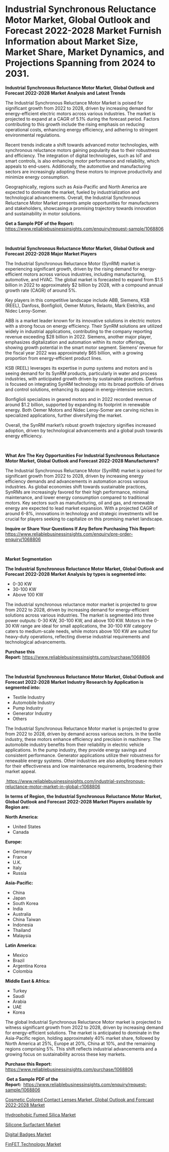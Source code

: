 <p><h1>Industrial Synchronous Reluctance Motor Market, Global Outlook and Forecast 2022-2028 Market Furnish Information about Market Size, Market Share, Market Dynamics, and Projections Spanning from 2024 to 2031.</h1></p><p><strong>Industrial Synchronous Reluctance Motor Market, Global Outlook and Forecast 2022-2028 Market Analysis and Latest Trends</strong></p>
<p><p>The Industrial Synchronous Reluctance Motor Market is poised for significant growth from 2022 to 2028, driven by increasing demand for energy-efficient electric motors across various industries. The market is projected to expand at a CAGR of 5.1% during the forecast period. Factors contributing to this growth include the rising emphasis on reducing operational costs, enhancing energy efficiency, and adhering to stringent environmental regulations. </p><p>Recent trends indicate a shift towards advanced motor technologies, with synchronous reluctance motors gaining popularity due to their robustness and efficiency. The integration of digital technologies, such as IoT and smart controls, is also enhancing motor performance and reliability, which appeals to end-users. Additionally, the automotive and manufacturing sectors are increasingly adopting these motors to improve productivity and minimize energy consumption.</p><p>Geographically, regions such as Asia-Pacific and North America are expected to dominate the market, fueled by industrialization and technological advancements. Overall, the Industrial Synchronous Reluctance Motor Market presents ample opportunities for manufacturers and stakeholders, showcasing a promising trajectory towards innovation and sustainability in motor solutions.</p></p>
<p><strong>Get a Sample PDF of the Report:&nbsp;</strong> <a href="https://www.reliablebusinessinsights.com/enquiry/request-sample/1068806">https://www.reliablebusinessinsights.com/enquiry/request-sample/1068806</a></p>
<p>&nbsp;</p>
<p><strong>Industrial Synchronous Reluctance Motor Market, Global Outlook and Forecast 2022-2028 Major Market Players</strong></p>
<p><p>The Industrial Synchronous Reluctance Motor (SynRM) market is experiencing significant growth, driven by the rising demand for energy-efficient motors across various industries, including manufacturing, automotive, and HVAC. The global market is forecasted to expand from $1.5 billion in 2022 to approximately $2 billion by 2028, with a compound annual growth rate (CAGR) of around 5%.</p><p>Key players in this competitive landscape include ABB, Siemens, KSB (REEL), Danfoss, Bonfiglioli, Oemer Motors, Relaoto, Mark Elektriks, and Nidec Leroy-Somer. </p><p>ABB is a market leader known for its innovative solutions in electric motors with a strong focus on energy efficiency. Their SynRM solutions are utilized widely in industrial applications, contributing to the company reporting revenue exceeding $28 billion in 2022. Siemens, another major player, emphasizes digitalization and automation within its motor offerings, showing growth potential in the smart motor segment. Siemens’ revenue for the fiscal year 2022 was approximately $65 billion, with a growing proportion from energy-efficient product lines.</p><p>KSB (REEL) leverages its expertise in pump systems and motors and is seeing demand for its SynRM products, particularly in water and process industries, with anticipated growth driven by sustainable practices. Danfoss is focused on integrating SynRM technology into its broad portfolio of drives and control solutions, enhancing its appeal in energy-intensive sectors.</p><p>Bonfiglioli specializes in geared motors and in 2022 recorded revenue of around $1.2 billion, supported by expanding its footprint in renewable energy. Both Oemer Motors and Nidec Leroy-Somer are carving niches in specialized applications, further diversifying the market. </p><p>Overall, the SynRM market’s robust growth trajectory signifies increased adoption, driven by technological advancements and a global push towards energy efficiency.</p></p>
<p>&nbsp;</p>
<p><strong>What Are The Key Opportunities For Industrial Synchronous Reluctance Motor Market, Global Outlook and Forecast 2022-2028 Manufacturers?</strong></p>
<p><p>The Industrial Synchronous Reluctance Motor (SynRM) market is poised for significant growth from 2022 to 2028, driven by increasing energy efficiency demands and advancements in automation across various industries. As global economies shift towards sustainable practices, SynRMs are increasingly favored for their high performance, minimal maintenance, and lower energy consumption compared to traditional motors. Key sectors such as manufacturing, oil and gas, and renewable energy are expected to lead market expansion. With a projected CAGR of around 6-8%, innovations in technology and strategic investments will be crucial for players seeking to capitalize on this promising market landscape.</p></p>
<p><strong>Inquire or Share Your Questions If Any Before Purchasing This Report:</strong> <a href="https://www.reliablebusinessinsights.com/enquiry/pre-order-enquiry/1068806">https://www.reliablebusinessinsights.com/enquiry/pre-order-enquiry/1068806</a></p>
<p>&nbsp;</p>
<p><strong>Market Segmentation</strong></p>
<p><strong>The Industrial Synchronous Reluctance Motor Market, Global Outlook and Forecast 2022-2028 Market Analysis by types is segmented into:</strong></p>
<p><ul><li>0-30 KW</li><li>30-100 KW</li><li>Above 100 KW</li></ul></p>
<p><p>The industrial synchronous reluctance motor market is projected to grow from 2022 to 2028, driven by increasing demand for energy-efficient solutions across various industries. The market is segmented into three power outputs: 0-30 KW, 30-100 KW, and above 100 KW. Motors in the 0-30 KW range are ideal for small applications, the 30-100 KW category caters to medium-scale needs, while motors above 100 KW are suited for heavy-duty operations, reflecting diverse industrial requirements and technological advancements.</p></p>
<p><strong>Purchase this Report:&nbsp;</strong><a href="https://www.reliablebusinessinsights.com/purchase/1068806">https://www.reliablebusinessinsights.com/purchase/1068806</a></p>
<p>&nbsp;</p>
<p><strong>The Industrial Synchronous Reluctance Motor Market, Global Outlook and Forecast 2022-2028 Market Industry Research by Application is segmented into:</strong></p>
<p><ul><li>Textile Industry</li><li>Automobile Industry</li><li>Pump Industry</li><li>Generator Industry</li><li>Others</li></ul></p>
<p><p>The Industrial Synchronous Reluctance Motor market is projected to grow from 2022 to 2028, driven by demand across various sectors. In the textile industry, these motors enhance efficiency and precision in machinery. The automobile industry benefits from their reliability in electric vehicle applications. In the pump industry, they provide energy savings and consistent performance. Generator applications utilize their robustness for renewable energy systems. Other industries are also adopting these motors for their effectiveness and low maintenance requirements, broadening their market appeal.</p></p>
<p><a href="https://www.reliablebusinessinsights.com/industrial-synchronous-reluctance-motor-market-in-global-r1068806">&nbsp;https://www.reliablebusinessinsights.com/industrial-synchronous-reluctance-motor-market-in-global-r1068806</a></p>
<p><strong>In terms of Region, the Industrial Synchronous Reluctance Motor Market, Global Outlook and Forecast 2022-2028 Market Players available by Region are:</strong></p>
<p>
    <p> <strong> North America: </strong>
        <ul>
            <li>United States</li>
            <li>Canada</li>
        </ul>
        </p> 
    <p> <strong> Europe: </strong>
        <ul>
            <li>Germany</li>
            <li>France</li>
            <li>U.K.</li>
            <li>Italy</li>
            <li>Russia</li>
        </ul>
        </p> 
    <p> <strong> Asia-Pacific: </strong>
        <ul>
            <li>China</li>
            <li>Japan</li>
            <li>South Korea</li>
            <li>India</li>
            <li>Australia</li>
            <li>China Taiwan</li>
            <li>Indonesia</li>
            <li>Thailand</li>
            <li>Malaysia</li>
        </ul>
        </p> 
    <p> <strong> Latin America: </strong>
        <ul>
            <li>Mexico</li>
            <li>Brazil</li>
            <li>Argentina Korea</li>
            <li>Colombia</li>
        </ul>
        </p> 
    <p> <strong> Middle East & Africa: </strong>
        <ul>
            <li>Turkey</li>
            <li>Saudi</li>
            <li>Arabia</li>
            <li>UAE</li>
            <li>Korea</li>
        </ul>
    </p>
    </p>
<p><p>The global Industrial Synchronous Reluctance Motor market is projected to witness significant growth from 2022 to 2028, driven by increasing demand for energy-efficient solutions. The market is anticipated to dominate in the Asia-Pacific region, holding approximately 40% market share, followed by North America at 25%, Europe at 20%, China at 10%, and the remaining regions comprising 5%. This shift reflects industrial advancements and a growing focus on sustainability across these key markets.</p></p>
<p><strong>Purchase this Report: </strong><a href="https://www.reliablebusinessinsights.com/purchase/1068806">https://www.reliablebusinessinsights.com/purchase/1068806</a></p>
<p>&nbsp;<strong>Get a Sample PDF of the Report:&nbsp;&nbsp;</strong><a href="https://www.reliablebusinessinsights.com/enquiry/request-sample/1068806">https://www.reliablebusinessinsights.com/enquiry/request-sample/1068806</a></p>
<p><strong></strong></p>
<p><p><a href="https://github.com/nafisalvee228/Market-Research-Report-List-2/blob/main/cosmetic-colored-contact-lenses-market-global-outlook-and-forecast-2022-2028-market.md">Cosmetic Colored Contact Lenses Market, Global Outlook and Forecast 2022-2028 Market</a></p><p><a href="https://medium.com/@susiegibson1945/hydrophobic-fumed-silica-market-outlook-complete-industry-analysis-2024-to-2031-ac96e8d8c05e">Hydrophobic Fumed Silica Market</a></p><p><a href="https://medium.com/@susiegibson1945/silicone-surfactant-market-strategic-insights-product-evolution-and-market-segmentation-in-the-71a3d0ce4d46">Silicone Surfactant Market</a></p><p><a href="https://www.linkedin.com/pulse/digital-badges-market-segmentation-geographical-regions-forcast-buq0e?trackingId=N8jj8rOmSHufw20RnVNMNQ%3D%3D">Digital Badges Market</a></p><p><a href="https://www.linkedin.com/pulse/finfet-technology-industry-insights-report-analyzing-market-trends-applications-miiae?trackingId=4Iw%2BFUv1S2SrPiAkQyxdYA%3D%3D">FinFET Technology Market</a></p></p>
